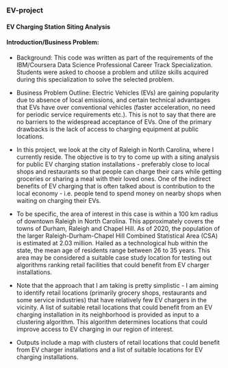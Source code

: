 ### EV-project
#### EV Charging Station Siting Analysis
#### Introduction/Business Problem:  
- Background: 
This code was written as part of the requirements of the IBM/Coursera Data Science Professional 
Career Track Specialization. Students were asked to choose a problem and utilize skills acquired 
during this specialization to solve the selected problem.
- Business Problem Outline:
Electric Vehicles (EVs) are gaining popularity due to absence of local emissions, and certain 
technical advantages that EVs have over conventional vehicles (faster acceleration, no need for 
periodic service requirements etc.). This is not to say that there are no barriers to the widespread 
acceptance of EVs. One of the primary drawbacks is the lack of access to charging equipment at 
public locations.

- In this project, we look at the city of Raleigh in North Carolina, where I currently reside. The 
objective is to try to come up with a siting analysis for public EV charging station installations -
preferably close to local shops and restaurants so that people can charge their cars while getting 
groceries or sharing a meal with their loved ones. One of the indirect benefits of EV charging 
that is often talked about is contribution to the local economy - i.e. people tend to spend money 
on nearby shops when waiting on charging their EVs.
- To be specific, the area of interest in this case is within a 100 km radius of downtown Raleigh in 
North Carolina. This approximately covers the towns of Durham, Raleigh and Chapel Hill. As of 
2020, the population of the larger Raleigh-Durham-Chapel Hill Combined Statistical Area (CSA) 
is estimated at 2.03 million. Hailed as a technological hub within the state, the mean age of 
residents range between 26 to 35 years. This area may be considered a suitable case study 
location for testing out algorithms ranking retail facilities that could benefit from EV charger 
installations. 
- Note that the approach that I am taking is pretty simplistic - I am aiming to identify retail 
locations (primarily grocery shops, restaurants and some service industries) that have relatively 
few EV chargers in the vicinity. A list of suitable retail locations that could benefit from an EV 
charging installation in its neighborhood is provided as input to a clustering algorithm. This 
algorithm determines locations that could improve access to EV charging in our region of 
interest. 
- Outputs include a map with clusters of retail locations that could benefit from EV charger 
installations and a list of suitable locations for EV charging installations.
